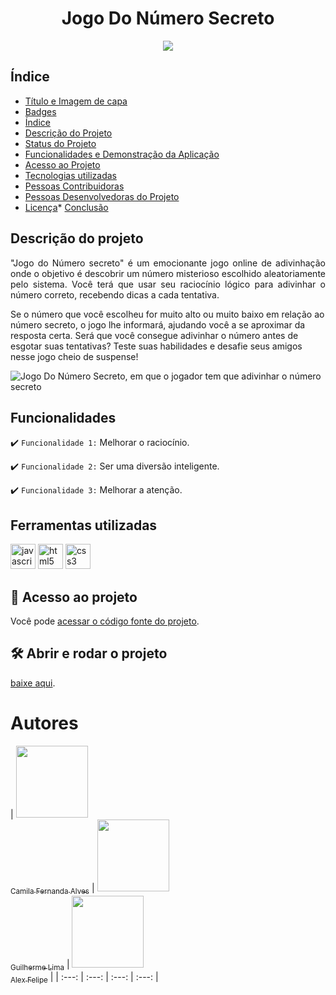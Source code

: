 <h1 align="center"> Jogo Do Número Secreto </h1>


<p align="center"><img src="http://img.shields.io/static/v1?label=STATUS&message=EM%20DESENVOLVIMENTO&color=GREEN&style=for-the-badge"/></p>


## Índice 
* [Título e Imagem de capa](#Título-e-Imagem-de-capa)
* [Badges](#badges)
* [Índice](#índice)
* [Descrição do Projeto](#descrição-do-projeto)
* [Status do Projeto](#status-do-Projeto)
* [Funcionalidades e Demonstração da Aplicação](#funcionalidades-e-demonstração-da-aplicação)
* [Acesso ao Projeto](#acesso-ao-projeto)
* [Tecnologias utilizadas](#tecnologias-utilizadas)
* [Pessoas Contribuidoras](#pessoas-contribuidoras)
* [Pessoas Desenvolvedoras do Projeto](#pessoas-desenvolvedoras)
* [Licença](#licença)* [Conclusão](#conclusão)


## Descrição do projeto 

<p align="justify">
"Jogo do Número secreto" é um emocionante jogo online de adivinhação onde o objetivo é descobrir um número misterioso escolhido aleatoriamente pelo sistema. Você terá que usar seu raciocínio lógico para adivinhar o número correto, recebendo dicas a cada tentativa.

Se o número que você escolheu for muito alto ou muito baixo em relação ao número secreto, o jogo lhe informará, ajudando você a se aproximar da resposta certa. Será que você consegue adivinhar o número antes de esgotar suas tentativas? Teste suas habilidades e desafie seus amigos nesse jogo cheio de suspense!

![Jogo Do Número Secreto, em que o jogador tem que adivinhar o número secreto](https://github.com/user-attachments/assets/33cf8184-6d99-484f-b9f7-49bd0764b729)

</p>


## Funcionalidades

:heavy_check_mark: `Funcionalidade 1:` Melhorar o raciocínio.

:heavy_check_mark: `Funcionalidade 2:` Ser uma diversão inteligente.

:heavy_check_mark: `Funcionalidade 3:` Melhorar a atenção.


## Ferramentas utilizadas

<img src="https://cdn.jsdelivr.net/gh/devicons/devicon@latest/icons/javascript/javascript-original.svg" alt="javascript" width="40" height="40"/> </a> <img src="https://cdn.jsdelivr.net/gh/devicons/devicon@latest/icons/html5/html5-original.svg" alt="html5" width="40" height="40"/> </a> <img src="https://cdn.jsdelivr.net/gh/devicons/devicon@latest/icons/css3/css3-original.svg" alt="css3" width="40" height="40"/> </a>


## 📁 Acesso ao projeto

Você pode [acessar o código fonte do projeto](https://github.com/Augustin-Cyber-Dev/numero-secreto).


## 🛠️ Abrir e rodar o projeto

[baixe aqui](https://github.com/Augustin-Cyber-Dev/numero-secreto/archive/refs/heads/main.zip).


# Autores
| [<img src="https://avatars.githubusercontent.com/u/37356058?v=4" width=115><br><sub>Camila Fernanda Alves</sub>](https://github.com/camilafernanda) |  [<img src="https://avatars.githubusercontent.com/u/30351153?v=4" width=115><br><sub>Guilherme Lima</sub>](https://github.com/guilhermeonrails) |  [<img src="https://avatars.githubusercontent.com/u/8989346?v=4" width=115><br><sub>Alex Felipe</sub>](https://github.com/alexfelipe) | 
| :---: | :---: | :---: | :---: | 
